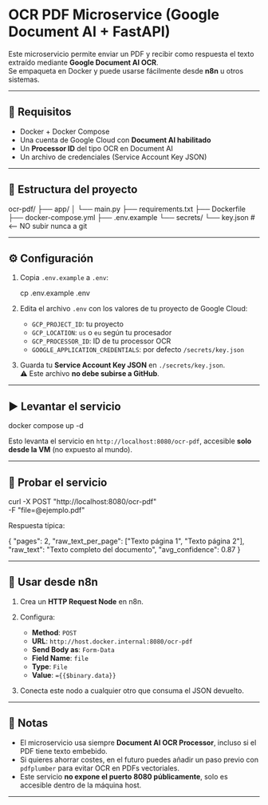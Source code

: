# OCR PDF Microservice (Google Document AI + FastAPI)

Este microservicio permite enviar un PDF y recibir como respuesta el texto extraído mediante **Google Document AI OCR**.  
Se empaqueta en Docker y puede usarse fácilmente desde **n8n** u otros sistemas.

---

## 🚀 Requisitos

- Docker + Docker Compose
- Una cuenta de Google Cloud con **Document AI habilitado**
- Un **Processor ID** del tipo OCR en Document AI
- Un archivo de credenciales (Service Account Key JSON)

---

## 📂 Estructura del proyecto

ocr-pdf/
 ├── app/
 │    └── main.py
 ├── requirements.txt
 ├── Dockerfile
 ├── docker-compose.yml
 ├── .env.example
 └── secrets/
      └── key.json   # <-- NO subir nunca a git

---

## ⚙️ Configuración

1. Copia `.env.example` a `.env`:

   cp .env.example .env

2. Edita el archivo `.env` con los valores de tu proyecto de Google Cloud:

   - `GCP_PROJECT_ID`: tu proyecto
   - `GCP_LOCATION`: `us` o `eu` según tu procesador
   - `GCP_PROCESSOR_ID`: ID de tu processor OCR
   - `GOOGLE_APPLICATION_CREDENTIALS`: por defecto `/secrets/key.json`

3. Guarda tu **Service Account Key JSON** en `./secrets/key.json`.  
   ⚠️ Este archivo **no debe subirse a GitHub**.

---

## ▶️ Levantar el servicio

   docker compose up -d

Esto levanta el servicio en `http://localhost:8080/ocr-pdf`, accesible **solo desde la VM** (no expuesto al mundo).

---

## 🧪 Probar el servicio

   curl -X POST "http://localhost:8080/ocr-pdf" \
     -F "file=@ejemplo.pdf"

Respuesta típica:

{
  "pages": 2,
  "raw_text_per_page": ["Texto página 1", "Texto página 2"],
  "raw_text": "Texto completo del documento",
  "avg_confidence": 0.87
}

---

## 🔗 Usar desde n8n

1. Crea un **HTTP Request Node** en n8n.  
2. Configura:

   - **Method**: `POST`
   - **URL**: `http://host.docker.internal:8080/ocr-pdf`
   - **Send Body as**: `Form-Data`
   - **Field Name**: `file`
   - **Type**: `File`
   - **Value**: `={{$binary.data}}`

3. Conecta este nodo a cualquier otro que consuma el JSON devuelto.

---

## 📌 Notas

- El microservicio usa siempre **Document AI OCR Processor**, incluso si el PDF tiene texto embebido.
- Si quieres ahorrar costes, en el futuro puedes añadir un paso previo con `pdfplumber` para evitar OCR en PDFs vectoriales.
- Este servicio **no expone el puerto 8080 públicamente**, solo es accesible dentro de la máquina host.

---
